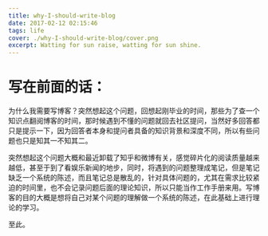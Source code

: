 ```yaml
---
title: why-I-should-write-blog
date: 2017-02-12 02:15:46
tags: life
cover: ./why-I-should-write-blog/cover.png
excerpt: Watting for sun raise, watting for sun shine.
---
```


# 写在前面的话：

为什么我需要写博客？突然想起这个问题，回想起刚毕业的时间，那些为了查一个知识点翻阅博客的时间，那时候遇到不懂的问题就回去社区提问，当然好多回答都只是提示一下，因为回答者本身和提问者具备的知识背景和深度不同，所以有些问题也只是知其一不知其二。

突然想起这个问题大概和最近卸载了知乎和微博有关，感觉碎片化的阅读质量越来越低，甚至于到了看娱乐新闻的地步，同时，将遇到的问题整理成笔记，但是笔记缺乏一个系统的陈述，而且笔记总是散乱的，针对具体问题的，尤其在需求比较紧迫的时间里，也不会记录问题后面的理论知识，所以只能当作工作手册来用。写博客的目的大概是想将自己对某个问题的理解做一个系统的陈述，在此基础上进行理论的学习。

至此。
